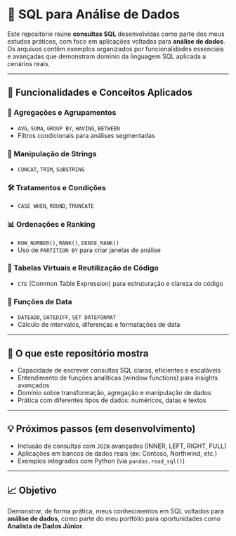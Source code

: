 # 🧠 SQL para Análise de Dados

Este repositório reúne **consultas SQL** desenvolvidas como parte dos meus estudos práticos, com foco em aplicações voltadas para **análise de dados**. Os arquivos contêm exemplos organizados por funcionalidades essenciais e avançadas que demonstram domínio da linguagem SQL aplicada a cenários reais.

---

## 📌 Funcionalidades e Conceitos Aplicados

### 🧮 Agregações e Agrupamentos
- `AVG`, `SUMA`, `GROUP BY`, `HAVING`, `BETWEEN`
- Filtros condicionais para análises segmentadas

### 🔗 Manipulação de Strings
- `CONCAT`, `TRIM`, `SUBSTRING`

### 🛠️ Tratamentos e Condições
- `CASE WHEN`, `ROUND`, `TRUNCATE`

### 📊 Ordenações e Ranking
- `ROW_NUMBER()`, `RANK()`, `DENSE_RANK()`
- Uso de `PARTITION BY` para criar janelas de análise

### 🔄 Tabelas Virtuais e Reutilização de Código
- `CTE` (Common Table Expression) para estruturação e clareza do código

### 📅 Funções de Data
- `DATEADD`, `DATEDIFF`, `SET DATEFORMAT`
- Cálculo de intervalos, diferenças e formatações de data

---

## 🧠 O que este repositório mostra

- Capacidade de escrever consultas SQL claras, eficientes e escaláveis
- Entendimento de funções analíticas (window functions) para insights avançados
- Domínio sobre transformação, agregação e manipulação de dados
- Prática com diferentes tipos de dados: numéricos, datas e textos

---

## 💡 Próximos passos (em desenvolvimento)

- Inclusão de consultas com `JOIN` avançados (INNER, LEFT, RIGHT, FULL)
- Aplicações em bancos de dados reais (ex: Contoso, Northwind, etc.)
- Exemplos integrados com Python (via `pandas.read_sql()`)

---

## 📈 Objetivo

Demonstrar, de forma prática, meus conhecimentos em SQL voltados para **análise de dados**, como parte do meu portfólio para oportunidades como **Analista de Dados Júnior**.
